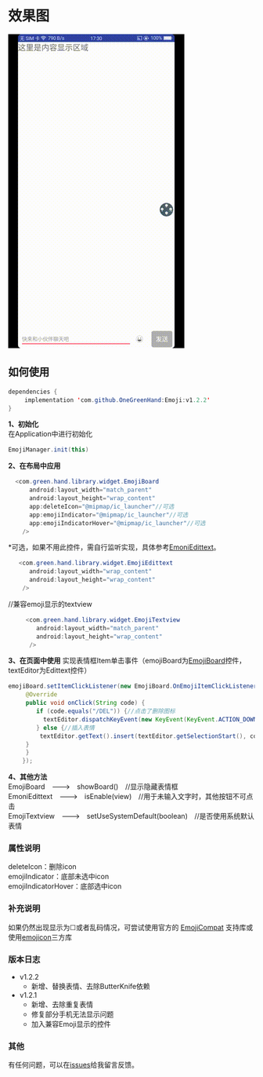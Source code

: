 # 效果图
![效果图](https://github.com/OneGreenHand/Emoji/blob/master/img/emoji.gif?raw=true.gif)  
## 如何使用
```java
dependencies {  
   　implementation 'com.github.OneGreenHand:Emoji:v1.2.2'
}
```

**1、初始化**  
在Application中进行初始化  
```java 
EmojiManager.init(this)  
```

**2、在布局中应用**  
```java
  <com.green.hand.library.widget.EmojiBoard
      android:layout_width="match_parent"
      android:layout_height="wrap_content"
      app:deleteIcon="@mipmap/ic_launcher"//可选
      app:emojiIndicator="@mipmap/ic_launcher"//可选
      app:emojiIndicatorHover="@mipmap/ic_launcher"//可选
    /> 
```

*可选，如果不用此控件，需自行监听实现，具体参考[EmoniEdittext](https://github.com/OneGreenHand/Emoji/blob/master/library/src/main/java/com/green/hand/library/widget/EmojiEdittext.java)。
```java
   <com.green.hand.library.widget.EmojiEdittext
      android:layout_width="wrap_content"
      android:layout_height="wrap_content"
    />
```

//兼容emoji显示的textview
```java
     <com.green.hand.library.widget.EmojiTextview
        android:layout_width="match_parent"
        android:layout_height="wrap_content"
      />
```

**3、在页面中使用**
实现表情框Item单击事件（emojiBoard为[EmojiBoard](https://github.com/OneGreenHand/Emoji/blob/master/library/src/main/java/com/green/hand/library/widget/EmojiBoard.java)控件，textEditor为Edittext控件）
```java
emojiBoard.setItemClickListener(new EmojiBoard.OnEmojiItemClickListener() {//表情框点击事件
     @Override
     public void onClick(String code) {
        if (code.equals("/DEL")) {//点击了删除图标
          textEditor.dispatchKeyEvent(new KeyEvent(KeyEvent.ACTION_DOWN,KeyEvent.KEYCODE_DEL));
        } else {//插入表情
         textEditor.getText().insert(textEditor.getSelectionStart(), code);
     }
     }
    });
```

**4、其他方法**  
EmojiBoard　--->　showBoard()　//显示隐藏表情框  
EmoniEdittext　--->　isEnable(view)　//用于未输入文字时，其他按钮不可点击  
EmojiTextview　--->　setUseSystemDefault(boolean)　//是否使用系统默认表情
### 属性说明  
deleteIcon：删除icon  
emojiIndicator：底部未选中icon   
emojiIndicatorHover：底部选中icon  

### **补充说明** 
如果仍然出现显示为☐或者乱码情况，可尝试使用官方的 [EmojiCompat](https://www.jianshu.com/p/2a26502db899) 支持库或使用[emojicon](https://github.com/rockerhieu/emojicon)三方库
### 版本日志
 + v1.2.2
    - 新增、替换表情、去除ButterKnife依赖
 + v1.2.1
    - 新增、去除重复表情
    - 修复部分手机无法显示问题
    - 加入兼容Emoji显示的控件

### 其他
 有任何问题，可以在[issues](https://github.com/OneGreenHand/Emoji/issues)给我留言反馈。</br>